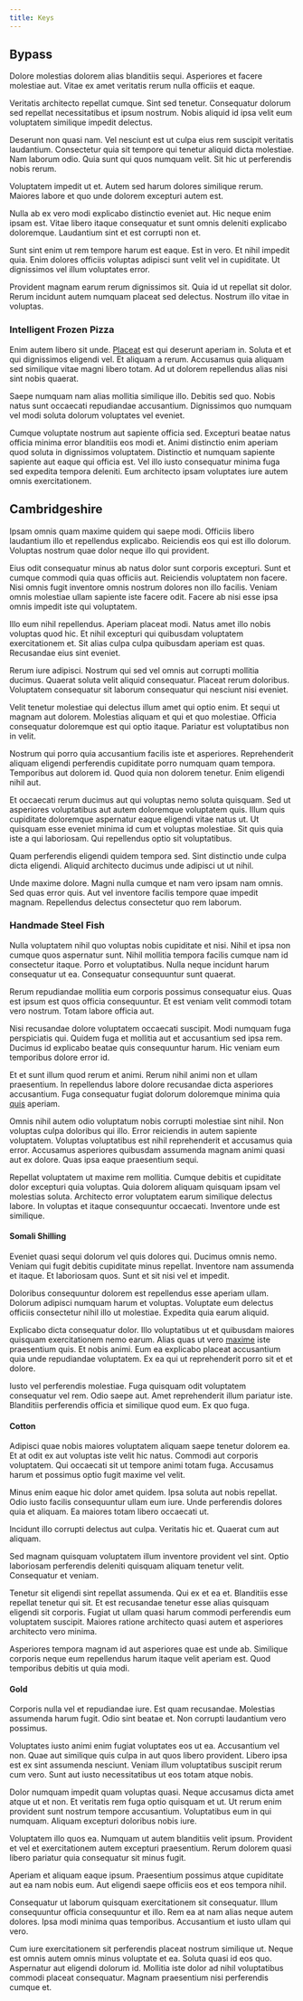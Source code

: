 ```yaml
---
title: Keys
---
```


## Bypass

Dolore molestias dolorem alias blanditiis sequi. Asperiores et facere molestiae aut. Vitae ex amet veritatis rerum nulla officiis et eaque.

Veritatis architecto repellat cumque. Sint sed tenetur. Consequatur dolorum sed repellat necessitatibus et ipsum nostrum. Nobis aliquid id ipsa velit eum voluptatem similique impedit delectus.

Deserunt non quasi nam. Vel nesciunt est ut culpa eius rem suscipit veritatis laudantium. Consectetur quia sit tempore qui tenetur aliquid dicta molestiae. Nam laborum odio. Quia sunt qui quos numquam velit. Sit hic ut perferendis nobis rerum.

Voluptatem impedit ut et. Autem sed harum dolores similique rerum. Maiores labore et quo unde dolorem excepturi autem est.

Nulla ab ex vero modi explicabo distinctio eveniet aut. Hic neque enim ipsam est. Vitae libero itaque consequatur et sunt omnis deleniti explicabo doloremque. Laudantium sint et est corrupti non et.

Sunt sint enim ut rem tempore harum est eaque. Est in vero. Et nihil impedit quia. Enim dolores officiis voluptas adipisci sunt velit vel in cupiditate. Ut dignissimos vel illum voluptates error.

Provident magnam earum rerum dignissimos sit. Quia id ut repellat sit dolor. Rerum incidunt autem numquam placeat sed delectus. Nostrum illo vitae in voluptas.

### Intelligent Frozen Pizza

Enim autem libero sit unde. [Placeat](/dolore/odio/neque/libero/central_tools__jewelery_&_sports.md) est qui deserunt aperiam in. Soluta et et qui dignissimos eligendi vel. Et aliquam a rerum. Accusamus quia aliquam sed similique vitae magni libero totam. Ad ut dolorem repellendus alias nisi sint nobis quaerat.

Saepe numquam nam alias mollitia similique illo. Debitis sed quo. Nobis natus sunt occaecati repudiandae accusantium. Dignissimos quo numquam vel modi soluta dolorum voluptates vel eveniet.

Cumque voluptate nostrum aut sapiente officia sed. Excepturi beatae natus officia minima error blanditiis eos modi et. Animi distinctio enim aperiam quod soluta in dignissimos voluptatem. Distinctio et numquam sapiente sapiente aut eaque qui officia est. Vel illo iusto consequatur minima fuga sed expedita tempora deleniti. Eum architecto ipsam voluptates iure autem omnis exercitationem.

## Cambridgeshire

Ipsam omnis quam maxime quidem qui saepe modi. Officiis libero laudantium illo et repellendus explicabo. Reiciendis eos qui est illo dolorum. Voluptas nostrum quae dolor neque illo qui provident.

Eius odit consequatur minus ab natus dolor sunt corporis excepturi. Sunt et cumque commodi quia quas officiis aut. Reiciendis voluptatem non facere. Nisi omnis fugit inventore omnis nostrum dolores non illo facilis. Veniam omnis molestiae ullam sapiente iste facere odit. Facere ab nisi esse ipsa omnis impedit iste qui voluptatem.

Illo eum nihil repellendus. Aperiam placeat modi. Natus amet illo nobis voluptas quod hic. Et nihil excepturi qui quibusdam voluptatem exercitationem et. Sit alias culpa culpa quibusdam aperiam est quas. Recusandae eius sint eveniet.

Rerum iure adipisci. Nostrum qui sed vel omnis aut corrupti mollitia ducimus. Quaerat soluta velit aliquid consequatur. Placeat rerum doloribus. Voluptatem consequatur sit laborum consequatur qui nesciunt nisi eveniet.

Velit tenetur molestiae qui delectus illum amet qui optio enim. Et sequi ut magnam aut dolorem. Molestias aliquam et qui et quo molestiae. Officia consequatur doloremque est qui optio itaque. Pariatur est voluptatibus non in velit.

Nostrum qui porro quia accusantium facilis iste et asperiores. Reprehenderit aliquam eligendi perferendis cupiditate porro numquam quam tempora. Temporibus aut dolorem id. Quod quia non dolorem tenetur. Enim eligendi nihil aut.

Et occaecati rerum ducimus aut qui voluptas nemo soluta quisquam. Sed ut asperiores voluptatibus aut autem doloremque voluptatem quis. Illum quis cupiditate doloremque aspernatur eaque eligendi vitae natus ut. Ut quisquam esse eveniet minima id cum et voluptas molestiae. Sit quis quia iste a qui laboriosam. Qui repellendus optio sit voluptatibus.

Quam perferendis eligendi quidem tempora sed. Sint distinctio unde culpa dicta eligendi. Aliquid architecto ducimus unde adipisci ut ut nihil.

Unde maxime dolore. Magni nulla cumque et nam vero ipsam nam omnis. Sed quas error quis. Aut vel inventore facilis tempore quae impedit magnam. Repellendus delectus consectetur quo rem laborum.

### Handmade Steel Fish

Nulla voluptatem nihil quo voluptas nobis cupiditate et nisi. Nihil et ipsa non cumque quos aspernatur sunt. Nihil mollitia tempora facilis cumque nam id consectetur itaque. Porro et voluptatibus. Nulla neque incidunt harum consequatur ut ea. Consequatur consequuntur sunt quaerat.

Rerum repudiandae mollitia eum corporis possimus consequatur eius. Quas est ipsum est quos officia consequuntur. Et est veniam velit commodi totam vero nostrum. Totam labore officia aut.

Nisi recusandae dolore voluptatem occaecati suscipit. Modi numquam fuga perspiciatis qui. Quidem fuga et mollitia aut et accusantium sed ipsa rem. Ducimus id explicabo beatae quis consequuntur harum. Hic veniam eum temporibus dolore error id.

Et et sunt illum quod rerum et animi. Rerum nihil animi non et ullam praesentium. In repellendus labore dolore recusandae dicta asperiores accusantium. Fuga consequatur fugiat dolorum doloremque minima quia [quis](/dolore/odio/neque/libero/central_tools__jewelery_&_sports.md) aperiam.

Omnis nihil autem odio voluptatum nobis corrupti molestiae sint nihil. Non voluptas culpa doloribus qui illo. Error reiciendis in autem sapiente voluptatem. Voluptas voluptatibus est nihil reprehenderit et accusamus quia error. Accusamus asperiores quibusdam assumenda magnam animi quasi aut ex dolore. Quas ipsa eaque praesentium sequi.

Repellat voluptatem ut maxime rem mollitia. Cumque debitis et cupiditate dolor excepturi quia voluptas. Quia dolorem aliquam quisquam ipsam vel molestias soluta. Architecto error voluptatem earum similique delectus labore. In voluptas et itaque consequuntur occaecati. Inventore unde est similique.

#### Somali Shilling

Eveniet quasi sequi dolorum vel quis dolores qui. Ducimus omnis nemo. Veniam qui fugit debitis cupiditate minus repellat. Inventore nam assumenda et itaque. Et laboriosam quos. Sunt et sit nisi vel et impedit.

Doloribus consequuntur dolorem est repellendus esse aperiam ullam. Dolorum adipisci numquam harum et voluptas. Voluptate eum delectus officiis consectetur nihil illo ut molestiae. Expedita quia earum aliquid.

Explicabo dicta consequatur dolor. Illo voluptatibus ut et quibusdam maiores quisquam exercitationem nemo earum. Alias quas ut vero [maxime](/facere/eaque/maryland.md) iste praesentium quis. Et nobis animi. Eum ea explicabo placeat accusantium quia unde repudiandae voluptatem. Ex ea qui ut reprehenderit porro sit et et dolore.

Iusto vel perferendis molestiae. Fuga quisquam odit voluptatem consequatur vel rem. Odio saepe aut. Amet reprehenderit illum pariatur iste. Blanditiis perferendis officia et similique quod eum. Ex quo fuga.

#### Cotton

Adipisci quae nobis maiores voluptatem aliquam saepe tenetur dolorem ea. Et at odit ex aut voluptas iste velit hic natus. Commodi aut corporis voluptatem. Qui occaecati sit ut tempore animi totam fuga. Accusamus harum et possimus optio fugit maxime vel velit.

Minus enim eaque hic dolor amet quidem. Ipsa soluta aut nobis repellat. Odio iusto facilis consequuntur ullam eum iure. Unde perferendis dolores quia et aliquam. Ea maiores totam libero occaecati ut.

Incidunt illo corrupti delectus aut culpa. Veritatis hic et. Quaerat cum aut aliquam.

Sed magnam quisquam voluptatem illum inventore provident vel sint. Optio laboriosam perferendis deleniti quisquam aliquam tenetur velit. Consequatur et veniam.

Tenetur sit eligendi sint repellat assumenda. Qui ex et ea et. Blanditiis esse repellat tenetur qui sit. Et est recusandae tenetur esse alias quisquam eligendi sit corporis. Fugiat ut ullam quasi harum commodi perferendis eum voluptatem suscipit. Maiores ratione architecto quasi autem et asperiores architecto vero minima.

Asperiores tempora magnam id aut asperiores quae est unde ab. Similique corporis neque eum repellendus harum itaque velit aperiam est. Quod temporibus debitis ut quia modi.

#### Gold

Corporis nulla vel et repudiandae iure. Est quam recusandae. Molestias assumenda harum fugit. Odio sint beatae et. Non corrupti laudantium vero possimus.

Voluptates iusto animi enim fugiat voluptates eos ut ea. Accusantium vel non. Quae aut similique quis culpa in aut quos libero provident. Libero ipsa est ex sint assumenda nesciunt. Veniam illum voluptatibus suscipit rerum cum vero. Sunt aut iusto necessitatibus ut eos totam atque nobis.

Dolor numquam impedit quam voluptas quasi. Neque accusamus dicta amet atque ut et non. Et veritatis rem fuga optio quisquam et ut. Ut rerum enim provident sunt nostrum tempore accusantium. Voluptatibus eum in qui numquam. Aliquam excepturi doloribus nobis iure.

Voluptatem illo quos ea. Numquam ut autem blanditiis velit ipsum. Provident et vel et exercitationem autem excepturi praesentium. Rerum dolorem quasi libero pariatur quia consequatur sit minus fugit.

Aperiam et aliquam eaque ipsum. Praesentium possimus atque cupiditate aut ea nam nobis eum. Aut eligendi saepe officiis eos et eos tempora nihil.

Consequatur ut laborum quisquam exercitationem sit consequatur. Illum consequuntur officia consequuntur et illo. Rem ea at nam alias neque autem dolores. Ipsa modi minima quas temporibus. Accusantium et iusto ullam qui vero.

Cum iure exercitationem sit perferendis placeat nostrum similique ut. Neque est omnis autem omnis minus voluptate et ea. Soluta quasi id eos quo. Aspernatur aut eligendi dolorum id. Mollitia iste dolor ad nihil voluptatibus commodi placeat consequatur. Magnam praesentium nisi perferendis cumque et.
